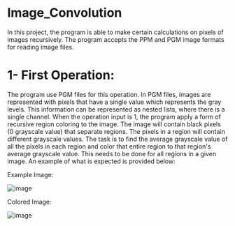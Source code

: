 # Image_Convolution

In this project, the program is able to make certain calculations on pixels of images recursively.
The program accepts the PPM and PGM image formats for reading image files. 

# 1- First Operation:
The program use PGM files for this operation. In PGM files, images are represented with pixels that have a single value which represents the gray levels. This information can be represented as nested lists, where there is a single channel.
When the operation input is 1, the program apply a form of recursive region coloring to the image.
The image will contain black pixels (0 grayscale value) that separate regions. The pixels in a region will contain different grayscale values. The task is to find the average grayscale value of all the pixels in each region and color that entire region to that region's average grayscale value. This needs to be done for all regions in a given image.
An example of what is expected is provided below:


Example Image:


![image](https://github.com/kerembozkurt2002/Image_Convolution/assets/157289283/659da08e-939f-4274-9d97-acfb52b86a84)

Colored Image:

![image](https://github.com/kerembozkurt2002/Image_Convolution/assets/157289283/5b62a272-26d9-45dd-a9d4-f35c95772f48)






